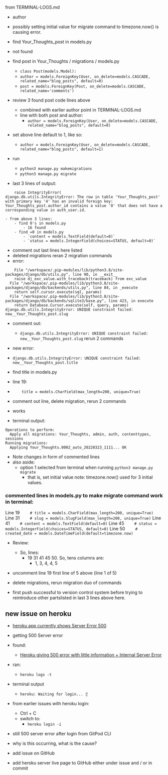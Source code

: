from TERMINAL-LOGS.md

- author
- possibly setting initial value for migrate command to timezone.now() is causing error.
- find Your_Thoughts_post in models.py
- not found
- find post in Your_Thoughts / migrations / models.py
    - `class Post(models.Model):`
    - `author = models.ForeignKey(User, on_delete=models.CASCADE, related_name="blog_posts", default=0)`
    - `post = models.ForeignKey(Post, on_delete=models.CASCADE, related_name='comments')`
- review 3 found post code lines above
    - combined with earlier author point in TERMINAL-LOGS.md
    - line with both post and author:
        - `author = models.ForeignKey(User, on_delete=models.CASCADE, related_name="blog_posts", default=0)`
- set above line default to 1, like so:
    - `author = models.ForeignKey(User, on_delete=models.CASCADE, related_name="blog_posts", default=1)`

- run
    - `python3 manage.py makemigrations`
    - `python3 manage.py migrate`
- last 3 lines of output:

```
    raise IntegrityError(
django.db.utils.IntegrityError: The row in table 'Your_Thoughts_post' with primary key '4' has an invalid foreign key: Your_Thoughts_post.author_id contains a value '0' that does not have a corresponding value in auth_user.id.
```

    - from above 3 lines:
        - find 0's in models.py
            - 16 found
        - find =0 in models.py
            - `content = models.TextField(default=0)`
            - `status = models.IntegerField(choices=STATUS, default=0)`
- comment out last lines here listed
- deleted migrations reran 2 migration commands
- error:

```
    File "/workspace/.pip-modules/lib/python3.8/site-packages/django/db/utils.py", line 90, in __exit__
    raise dj_exc_value.with_traceback(traceback) from exc_value
  File "/workspace/.pip-modules/lib/python3.8/site-packages/django/db/backends/utils.py", line 84, in _execute
    return self.cursor.execute(sql, params)
  File "/workspace/.pip-modules/lib/python3.8/site-packages/django/db/backends/sqlite3/base.py", line 423, in execute
    return Database.Cursor.execute(self, query, params)
django.db.utils.IntegrityError: UNIQUE constraint failed: new__Your_Thoughts_post.slug
```

- comment out:
    - `django.db.utils.IntegrityError: UNIQUE constraint failed: new__Your_Thoughts_post.slug`
rerun 2 commands
- new error:
- `django.db.utils.IntegrityError: UNIQUE constraint failed: new__Your_Thoughts_post.title`
- find title in models.py
- line 19:
- `    title = models.CharField(max_length=200, unique=True)`
- comment out line, delete migration, rerun 2 commands

- works
- terminal output:

```
Operations to perform:
  Apply all migrations: Your_Thoughts, admin, auth, contenttypes, sessions
Running migrations:
  Applying Your_Thoughts.0002_auto_20220323_1111... OK
```

- Note changes in form of commented lines
- also aside:
    - option 1 selected from terminal when running
        `python3 manage.py migrate`
        - that is, set initial value
        note: timezone.now() used for 3 initial values.

### commented lines in models.py to make migrate command work in terminal:
Line 19 `    # title = models.CharField(max_length=200, unique=True)`
Line 31 `    # slug = models.SlugField(max_length=200, unique=True)`
Line 41 `    # content = models.TextField(default=0)`
Line 45 `    # status = models.IntegerField(choices=STATUS, default=0)`
Line 50 `    # created_date = models.DateTimeField(default=timezone.now)`

- Review:
    - So, lines:
        - 19 31 41 45 50. So, tens columns are:
            - 1, 3, 4, 4, 5


- uncomment line 19 first line of 5 above (line 1 of 5)
- delete migrations, rerun migration duo of commands

- first push successful to version control system before trying to reintroduce other partslisted in last 3 lines above here.

## new issue on heroku
 
- [heroku app currently shows Server Error 500](https://your-thoughts-app.herokuapp.com/)

- getting 500 Server error
- found:
    - [Heroku giving 500 error with little information + Internal Server Error](https://stackoverflow.com/questions/46021463/heroku-giving-500-error-with-little-information-internal-server-error)
- ran:
    - `heroku logs -t`
- terminal output
    - `heroku: Waiting for login... ⣟`
- from earlier issues with heroku login:
    - Ctrl + C
    - switch to:
        - `heroku login -i`

- still 500 server error after login from GitPod CLI
- why is this occurring, what is the cause?
- add issue on GitHub
- add heroku server live page to GitHub either under issue and / or in commit